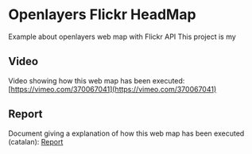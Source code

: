 # Openlayers Flickr HeadMap
Example about openlayers web map with Flickr API
This project is my


## Video
Video showing how this web map has been executed: [https://vimeo.com/370067041](https://vimeo.com/370067041)


## Report
Document giving a explanation of how this web map has been executed (catalan):
[Report](https://github.com/magipamies/Ol_FlickrHeadMap_example/blob/master/Report.pdf)
